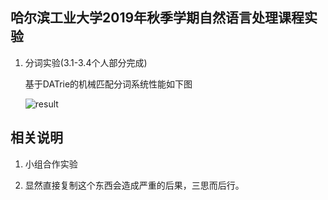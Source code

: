 ## 哈尔滨工业大学2019年秋季学期自然语言处理课程实验

1. 分词实验(3.1-3.4个人部分完成)

   基于DATrie的机械匹配分词系统性能如下图

   ![result](C:\pycode\WordSeg\result.png)

## 相关说明

1. 小组合作实验

2. 显然直接复制这个东西会造成严重的后果，三思而后行。

   

